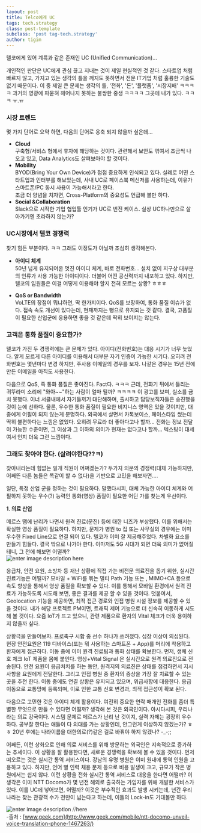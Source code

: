 ```yaml
---
layout: post
title: Telco에게 UC
tags: tech.strategy  
class: post-template
subclass: 'post tag-tech.strategy'  
author: tigim
---
```


텔코에게 있어 계륵과 같은 존재인 UC  (Unified Communication)...

개인적인 판단은 UC에게 관심 끊고 지내는 것이 제일 현실적인 것 같다. 스타트업 처럼 빠르지 않고, 가지고 있는 생각의 틀을 깨지도 못하면서 전문 IT기업 처럼 훌륭한 기술도 없기 때문이다. 이 중 제일 큰 문제는 생각의 틀, '전화', '돈', '플랫폼', '시장지배' ㅋㅋㅋㅋ 과거의 영광에 파묻혀 헤어나지 못하는 불쌍한 중생 ㅋㅋㅋㅋ  그곳에 내가 있다. ㅋㅋㅋ ㅠ.ㅠ

### 시장 트렌드

몇 가지 단어로 요약 하면, 다음의 단어로 응축 되지 않을까 싶은데...  

 - **Cloud**  
구축형/서비스 형에서 후자에 해당하는 것이다. 관련해서 보안도 엮여서 조금씩 나오고 있고, Data Analytics도 살펴보아야 할 것이다.
 - **Mobility**  
 BYOD(Bring Your Own Device)가 점점 중요하게 인식되고 있다. 실례로 어떤 스타트업과 인터뷰를 해보았는데, 사내 UC로  페이스북 메신저를 사용하는데, 이유가 스마트폰/PC 동시 사용이 가능해서라고 한다.  
조금 더 양념을 치자면, Cross-Platform의 중요성도 언급해 볼만 하다.
 - **Social &Collaboration**  
Slack으로 시작한 기업 협업툴 인기가 UC로 번진 케이스. 실상 UC하나만으로 살아가기엔 초라하지 않는가?


### UC시장에서 텔코 경쟁력  

찾기 힘든 부분이다. ㅋㅋ 그래도 이정도가 아닐까 조심히 생각해본다.

 - **아이디 체계**  
50년 넘게 유지되어온 멋진 아이디 체계, 바로 전화번호... 설치 없이 지구상 대부분의 인류가 사용 가능한 아이디이다. 더불어 어떤 공신력까지 내포하고 있다. 하지만, 텔코의 임원들은 이걸 어떻게 이용해야 할지 전혀 모르는 상황? ㅎㅎㅎ  

 - **QoS or Bandwidth**  
VoLTE의 장점이 뭐냐하면, 딱 한가지이다. QoS를 보장하여, 통화 품질 이슈가 없다. 접속 속도 개선이 있다는데, 현재까지는 뻥으로 유지되는 것 같다. 결국, 고품질이 필요한 산업군에 응용하면 좋을 것 같은데 딱히 보이지는 않는다.


### 고객은 통화 품질이 중요한가?

텔코가 가진 두 경쟁력에는 큰 문제가 있다. 아이디(전화번호)는 대응 시기가 너무 늦었다. 알게 모르게 다른 아이디를 이용해서 대부분 자기 인증이 가능한 시기다. 오히려 전화번호는 몇년마다 변경 하지만, 주사용 이메일의 경우를 보자. 나같은 경우는 15년 전에 만든 이메일을 아직도 사용한다.  

다음으로 QoS, 즉 통화 품질은 좋아진다. Fact다. ㅋㅋㅋ 근데, 전화기 뒤에서 들리는 귀뚜라미 소리에 "와아~~"하는 사람이 얼마 될까? ㅋㅋㅋㅋ 이 광고를 보며, 실소를 금치 못했다. 이너 서클내에서 자기들끼기 대단해하며, 출시하고 담당보직자들은 승진했을 것이 눈에 선하다. 물론, 우수한 통화 품질이 필요한 비지니스 영역은 있을 것이지만, 대중에게 어필이 되지 않는게 분명하다. 외국에서 살면서 카톡보이스, 페이스타임 썼는데 딱히 불편하다는 느낌은 없었다. 오히려 무료라 더 좋아다고나 할까... 전화는 정보 전달이 가능한 수준이면, 그 이상과 그 이하의 의미가 현재는 없다고나 할까... 텍스팅이 대세여서 인지 더욱 그런 느낌이다.  


### 그래도 찾아야 한다. (살려야한다??ㅋ)

찾아내라는데 힘없는 일개 직원이 어쩌겠는가? 두가지 의문의 경쟁력(대체 가능하지만, 어째뜬 다른 놈들은 똑같이 할 수 없다)을 기반으로 고민을 해보자면....

일단, 특정 산업 군을  정하는 것이 필요하다. 말했다시피, 대체 가능한 아이디 체계와 어필하지 못하는 우수(?) 능력인 통화(영상) 품질이 필요한 어딘 가를 찾는게 우선이다.  

**1. 의료 산업**

메르스 땜에 난리가 나면서 원격 진료(문진) 등에 대한 니즈가 부상했다. 이를 위해서는 확실한 영상 품질이 필요하다. 하지만, 문제가 병원 to 집 또는 사무실의 경우에는 이미 우수한 Fixed Line으로 연결 되어 있다. 텔코가 이미 잘 제공해주었다. 차별화 요소를 만들기 힘들다. 결국 밖으로 나가야 한다. 이마저도 5G 시대가 되면 더욱 의미가 없어질테니, 그 전에 해보면 어떨까?     
![enter image description here](http://image.edaily.co.kr/images/photo/files/NP/S/2015/06/PS15062100048.jpg)



응급차, 안전 요원, 소방차 등 재난 상황에 직접 가는 비전문 의료진을 돕기 위한, 실시간 진료기능은 어떨까? 모바일 + WiFi를 묶는 멀티 Path 기능 또는 , MIMO+CA 등으로 속도 향상을 통해서 영상 품질을 확보할 수 있다. 이를 통해서 모바일 환경에서 원격 진료가 가능하도록 시도해 보면, 좋은 결과를 제공 할 수 있을 것이다. 덧붙여서, Geolocation 기능을 제공하면, 최적 접근 경로와 인접 병원 시설 정보를 제공할 수 있을 것이다.  내가 해당 프로젝트 PM이면, 트래픽 제어 기능으로 더 신속히 이동하게 시도해 볼 것이다.  요즘 IoT가 뜨고 있으니, 관련 제품으로 환자의 Vital 체크가 더욱 용이하지 않을까 싶다.

상황극을 만들어보자.
프로축구 시합 중 선수 하나가 쓰려졌다. 심장 이상이 의심된다. 현장 안전요원은 119 디바이스(또는 뭐 사용하는 스마트폰 + App)를 머리에 착용하고 환자에게 접근하다. 이동 중에 이미 원격 진료팀과 통화 상태를 확보한다. 먼저, 생체 신호 체크 IoT 제품을 몸에 붙인다. 영상+Vital Signal 은 실시간으로 원격 의료진으로 전송된다. 안전 요원이 응급처치를 하는 동안, 원격지의 의료진은 상태를 점검하면서 지시 사항을 요원에게 전달한다. 그리고 인접 병원 중 환자의 증상을 가장 잘 치료할 수 있는 곳을 추천 한다. 이동 중에도 연결 상황은 유지되고 있으며, 위급사항에 대응한다. 응급 이동으로 교통망에 등록되며, 이로 인한 교통 신호 변경과, 최적 접근성이 확보 된다.

다음으로 고민한 것은 아이디 체계 활용이다. 여전히 중요한 연락 매개인 전화를 좀더 특별한 무엇으로 만들 수 있다면 어떨까? 생각해 본 것은 외국인이다. 아시다시피, 우리나라는 의료 강국이다. 시스템 문제로 메르스가 난리 난 것이지, 실력 자체는 굉장히 우수하다. 공부잘 한다는 애들이 다 의대를 가는 상황인데, 안그런게 이상하지 않겠는가? ㅎㅎ 20년 후에는 나라이름을 대한의료(?)같은 걸로 바꿔야 하지 않겠나? -_-;;

어째든, 이런 상화으로 인해 의료 서비스를 위해 방문하는 외국인은 지속적으로 증가하는 추세이다. 이 상황을 잘 활용한다면, 새로운 경쟁력을 확보해 볼 수 있을 것이다. 먼저 떠오르는 것은 실시간 통역 서비스이다. 강남의 유명 병원은 이미 원내에 통역 인원을 고용하고 있다. 하지만, 언어 별 인력 채용 문제 등으로 비용 발생이 크고, 규모가 작은 병원에서는 쉽지 않다. 이런 상황을 전화 실시간 통역 서비스로 대응을 한다면 어떨까? 이 생각은 이미 NTT Docomo가 몇 년전 해외로 출국하는 가입자를 위해 개발한 서비스가 있다. 이를 UC에 넣어보면, 어떨까? 이것은 부수적인 효과도 발생 시키는데, 년간 우리나라는 찾는 관광객 수가 천만이 넘는다고 하는데, 이들의 Lock-in도 기대볼만 하다.

![enter image description ⧸⧸here](http://www.geek.com/wp-content/uploads/2012/02/nttdocomo_translatorphone-590x243.jpg)  
-출처 : [www.geek.com](http://www.geek.com/mobile/ntt-docomo-unveil-voice-translation-phone-1467263/)  
